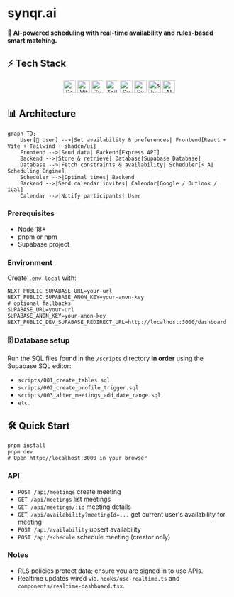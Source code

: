 # synqr.ai

🚀 **AI-powered scheduling with real-time availability and rules-based smart matching.**

## ⚡ Tech Stack
<p align="center">
  <a href="https://reactjs.org/"><img src="https://img.shields.io/badge/React-61DAFB?logo=react&logoColor=black" height="28" alt="React" /></a>
  <a href="https://vitejs.dev/"><img src="https://img.shields.io/badge/Vite-646CFF?logo=vite&logoColor=white" height="28" alt="Vite" /></a>
  <a href="https://www.typescriptlang.org/"><img src="https://img.shields.io/badge/TypeScript-3178C6?logo=typescript&logoColor=white" height="28" alt="TypeScript" /></a>
  <a href="https://tailwindcss.com/"><img src="https://img.shields.io/badge/TailwindCSS-06B6D4?logo=tailwind-css&logoColor=white" height="28" alt="Tailwind CSS" /></a>
  <a href="https://supabase.com/"><img src="https://img.shields.io/badge/Supabase-3ECF8E?logo=supabase&logoColor=white" height="28" alt="Supabase" /></a>
  <a href="https://expressjs.com/"><img src="https://img.shields.io/badge/Express-000000?logo=express&logoColor=white" height="28" alt="Express" /></a>
  <a href="https://ui.shadcn.com/"><img src="https://img.shields.io/badge/shadcn/ui-black?logo=radixui&logoColor=white" height="28" alt="shadcn/ui" /></a>
  <a href="#"><img src="https://img.shields.io/badge/AI-FFDD00?logo=python&logoColor=black" height="28" alt="AI Engine" /></a>
</p>

## 📊 Architecture
```mermaid
graph TD;
    User[🧑 User] -->|Set availability & preferences| Frontend[React + Vite + Tailwind + shadcn/ui]
    Frontend -->|Send data| Backend[Express API]
    Backend -->|Store & retrieve| Database[Supabase Database]
    Database -->|Fetch constraints & availability| Scheduler[⚡ AI Scheduling Engine]
    Scheduler -->|Optimal times| Backend
    Backend -->|Send calendar invites| Calendar[Google / Outlook / iCal]
    Calendar -->|Notify participants| User
```

### Prerequisites
- Node 18+
- pnpm or npm
- Supabase project

### Environment
Create `.env.local` with:

```
NEXT_PUBLIC_SUPABASE_URL=your-url
NEXT_PUBLIC_SUPABASE_ANON_KEY=your-anon-key
# optional fallbacks
SUPABASE_URL=your-url
SUPABASE_ANON_KEY=your-anon-key
NEXT_PUBLIC_DEV_SUPABASE_REDIRECT_URL=http://localhost:3000/dashboard
```

### 🗄 Database setup
Run the SQL files found in the `/scripts` directory **in order** using the Supabase SQL editor:
- `scripts/001_create_tables.sql`
- `scripts/002_create_profile_trigger.sql`
- `scripts/003_alter_meetings_add_date_range.sql`
- `etc.`

## 🛠 Quick Start
```
pnpm install
pnpm dev
# Open http://localhost:3000 in your browser
```

### API
- `POST /api/meetings` create meeting
- `GET /api/meetings` list meetings
- `GET /api/meetings/:id` meeting details
- `GET /api/availability?meetingId=...` get current user's availability for meeting
- `POST /api/availability` upsert availability
- `POST /api/schedule` schedule meeting (creator only)

### Notes
- RLS policies protect data; ensure you are signed in to use APIs.
- Realtime updates wired via. `hooks/use-realtime.ts` and `components/realtime-dashboard.tsx`.
